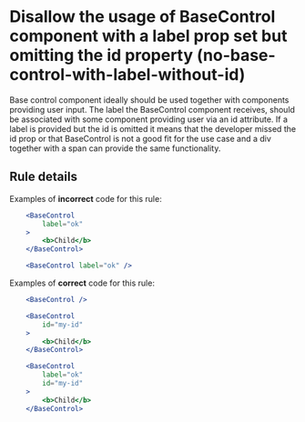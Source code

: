 # Disallow the usage of BaseControl component with a label prop set but omitting the id property (no-base-control-with-label-without-id)

Base control component ideally should be used together with components providing user input. The label the BaseControl component receives, should be associated with some component providing user via an id attribute.
If a label is provided but the id is omitted it means that the developer missed the id prop or that BaseControl is not a good fit for the use case and a div together with a span can provide the same functionality.

## Rule details

Examples of **incorrect** code for this rule:

```jsx
	<BaseControl
		label="ok"
	>
		<b>Child</b>
	</BaseControl>
```


```jsx
	<BaseControl label="ok" />
```

Examples of **correct** code for this rule:


```jsx
	<BaseControl />
```

```jsx
	<BaseControl
		id="my-id"
	>
		<b>Child</b>
	</BaseControl>
```

```jsx
	<BaseControl
		label="ok"
		id="my-id"
	>
		<b>Child</b>
	</BaseControl>
```
